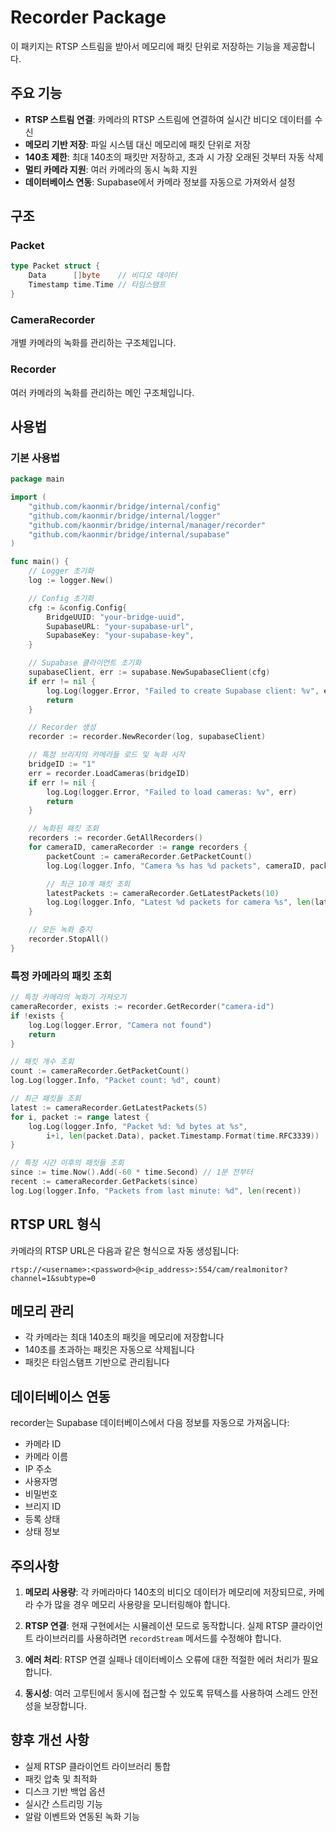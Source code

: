 # Recorder Package

이 패키지는 RTSP 스트림을 받아서 메모리에 패킷 단위로 저장하는 기능을 제공합니다.

## 주요 기능

- **RTSP 스트림 연결**: 카메라의 RTSP 스트림에 연결하여 실시간 비디오 데이터를 수신
- **메모리 기반 저장**: 파일 시스템 대신 메모리에 패킷 단위로 저장
- **140초 제한**: 최대 140초의 패킷만 저장하고, 초과 시 가장 오래된 것부터 자동 삭제
- **멀티 카메라 지원**: 여러 카메라의 동시 녹화 지원
- **데이터베이스 연동**: Supabase에서 카메라 정보를 자동으로 가져와서 설정

## 구조

### Packet

```go
type Packet struct {
    Data      []byte    // 비디오 데이터
    Timestamp time.Time // 타임스탬프
}
```

### CameraRecorder

개별 카메라의 녹화를 관리하는 구조체입니다.

### Recorder

여러 카메라의 녹화를 관리하는 메인 구조체입니다.

## 사용법

### 기본 사용법

```go
package main

import (
    "github.com/kaonmir/bridge/internal/config"
    "github.com/kaonmir/bridge/internal/logger"
    "github.com/kaonmir/bridge/internal/manager/recorder"
    "github.com/kaonmir/bridge/internal/supabase"
)

func main() {
    // Logger 초기화
    log := logger.New()

    // Config 초기화
    cfg := &config.Config{
        BridgeUUID: "your-bridge-uuid",
        SupabaseURL: "your-supabase-url",
        SupabaseKey: "your-supabase-key",
    }

    // Supabase 클라이언트 초기화
    supabaseClient, err := supabase.NewSupabaseClient(cfg)
    if err != nil {
        log.Log(logger.Error, "Failed to create Supabase client: %v", err)
        return
    }

    // Recorder 생성
    recorder := recorder.NewRecorder(log, supabaseClient)

    // 특정 브리지의 카메라들 로드 및 녹화 시작
    bridgeID := "1"
    err = recorder.LoadCameras(bridgeID)
    if err != nil {
        log.Log(logger.Error, "Failed to load cameras: %v", err)
        return
    }

    // 녹화된 패킷 조회
    recorders := recorder.GetAllRecorders()
    for cameraID, cameraRecorder := range recorders {
        packetCount := cameraRecorder.GetPacketCount()
        log.Log(logger.Info, "Camera %s has %d packets", cameraID, packetCount)

        // 최근 10개 패킷 조회
        latestPackets := cameraRecorder.GetLatestPackets(10)
        log.Log(logger.Info, "Latest %d packets for camera %s", len(latestPackets), cameraID)
    }

    // 모든 녹화 중지
    recorder.StopAll()
}
```

### 특정 카메라의 패킷 조회

```go
// 특정 카메라의 녹화기 가져오기
cameraRecorder, exists := recorder.GetRecorder("camera-id")
if !exists {
    log.Log(logger.Error, "Camera not found")
    return
}

// 패킷 개수 조회
count := cameraRecorder.GetPacketCount()
log.Log(logger.Info, "Packet count: %d", count)

// 최근 패킷들 조회
latest := cameraRecorder.GetLatestPackets(5)
for i, packet := range latest {
    log.Log(logger.Info, "Packet %d: %d bytes at %s",
        i+1, len(packet.Data), packet.Timestamp.Format(time.RFC3339))
}

// 특정 시간 이후의 패킷들 조회
since := time.Now().Add(-60 * time.Second) // 1분 전부터
recent := cameraRecorder.GetPackets(since)
log.Log(logger.Info, "Packets from last minute: %d", len(recent))
```

## RTSP URL 형식

카메라의 RTSP URL은 다음과 같은 형식으로 자동 생성됩니다:

```
rtsp://<username>:<password>@<ip_address>:554/cam/realmonitor?channel=1&subtype=0
```

## 메모리 관리

- 각 카메라는 최대 140초의 패킷을 메모리에 저장합니다
- 140초를 초과하는 패킷은 자동으로 삭제됩니다
- 패킷은 타임스탬프 기반으로 관리됩니다

## 데이터베이스 연동

recorder는 Supabase 데이터베이스에서 다음 정보를 자동으로 가져옵니다:

- 카메라 ID
- 카메라 이름
- IP 주소
- 사용자명
- 비밀번호
- 브리지 ID
- 등록 상태
- 상태 정보

## 주의사항

1. **메모리 사용량**: 각 카메라마다 140초의 비디오 데이터가 메모리에 저장되므로, 카메라 수가 많을 경우 메모리 사용량을 모니터링해야 합니다.

2. **RTSP 연결**: 현재 구현에서는 시뮬레이션 모드로 동작합니다. 실제 RTSP 클라이언트 라이브러리를 사용하려면 `recordStream` 메서드를 수정해야 합니다.

3. **에러 처리**: RTSP 연결 실패나 데이터베이스 오류에 대한 적절한 에러 처리가 필요합니다.

4. **동시성**: 여러 고루틴에서 동시에 접근할 수 있도록 뮤텍스를 사용하여 스레드 안전성을 보장합니다.

## 향후 개선 사항

- 실제 RTSP 클라이언트 라이브러리 통합
- 패킷 압축 및 최적화
- 디스크 기반 백업 옵션
- 실시간 스트리밍 기능
- 알람 이벤트와 연동된 녹화 기능
